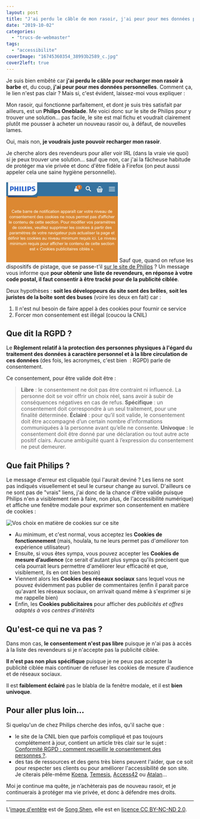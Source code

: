 ```yaml
---
layout: post
title: "J'ai perdu le câble de mon rasoir, j'ai peur pour mes données personnelles #Philips #RGPD"
date: "2019-10-02"
categories: 
  - "trucs-de-webmaster"
tags: 
  - "accessibilite"
coverImage: "16745360354_38993b2589_c.jpg"
cover2left: true
---
```


Je suis bien embêté car **j'ai perdu le câble pour recharger mon rasoir à barbe** et, du coup, **j'ai peur pour mes données personnelles**. Comment ça, le lien n'est pas clair ? Mais si, c'est évident, laissez-moi vous expliquer :

Mon rasoir, qui fonctionne parfaitement, et dont je suis très satisfait par ailleurs, est un **Philips Oneblade**. Me voici donc sur le site de Philips pour y trouver une solution... pas facile, le site est mal fichu et voudrait clairement plutôt me pousser à acheter un nouveau rasoir ou, à défaut, de nouvelles lames.

Oui, mais non, **je voudrais juste pouvoir recharger mon rasoir**.

Je cherche alors des revendeurs pour aller voir IRL (dans la vraie vie quoi) si je peux trouver une solution... sauf que non, car j'ai la fâcheuse habitude de protéger ma vie privée et donc d'être fidèle à Firefox (on peut aussi appeler cela une saine hygiène personnelle).

![Votre niveau de consentement des cookies ne nous permet pas d'afficher le contenu de cette section. Le minimum requis est "cookies publicitaires ciblés"](/images/2019/10/IMG_3132-300x220.jpg)
Sauf que, quand on refuse les dispositifs de pistage, que se passe-t'il [sur le site de Philips](https://www.philips.fr/c-p/NT5180_15/-/store-locator#location=67000) ? Un message vous informe que **pour obtenir une liste de revendeurs, en réponse à votre code postal, il faut consentir à être tracké pour de la publicité ciblée**.

Deux hypothèses : **soit les développeurs du site sont des brêles**, **soit les juristes de la boîte sont des buses** (voire les deux en fait) car :

1. Il n'est nul besoin de faire appel à des cookies pour fournir ce service
2. Forcer mon consentement est illégal (coucou la CNIL)

## Que dit la RGPD ?

Le **Règlement relatif à la protection des personnes physiques à l'égard du traitement des données à caractère personnel et à la libre circulation de ces données** (des fois, les acronymes, c'est bien  : RGPD) parle de consentement.

Ce consentement, pour être valide doit être :

> **Libre** : le consentement ne doit pas être contraint ni influencé. La personne doit se voir offrir un choix réel, sans avoir à subir de conséquences négatives en cas de refus. **Spécifique** : un consentement doit correspondre à un seul traitement, pour une finalité déterminée. **Éclairé** : pour qu’il soit valide, le consentement doit être accompagné d’un certain nombre d’informations communiquées à la personne avant qu’elle ne consente. **Univoque** : le consentement doit être donné par une déclaration ou tout autre acte positif clairs. Aucune ambiguïté quant à l’expression du consentement ne peut demeurer.

## Que fait Philips ?

Le message d'erreur est cliquable (qui l'aurait deviné ? Les liens ne sont pas indiqués visuellement et seul le curseur change au survol. D'ailleurs ce ne sont pas de "vrais" liens, j'ai donc de la chance d'être valide puisque Philips n'en a visiblement rien à faire, non plus, de l'accessibilité numérique) et affiche une fenêtre modale pour exprimer son consentement en matière de cookies :

![Vos choix en matière de cookies sur ce site](/images/2019/10/Capture-d’écran-2019-10-02-à-11.11.52-1024x727.png)

- Au minimum, et c'est normal, vous acceptez les **Cookies de fonctionnement** (mais, houlala, tu ne leurs permet pas d'_améliorer_ ton expérience utilisateur)
- Ensuite, si vous êtes sympa, vous pouvez accepter les **Cookies de mesure d’audience** (ce serait d'autant plus sympa qu'ils précisent que cela pourrait leurs permettre d'améliorer leur efficacité et que, visiblement, ils en ont bien besoin)
- Viennent alors les **Cookies des réseaux sociaux** sans lequel vous ne pouvez évidemment pas publier de commentaires (enfin il parait parce qu'avant les réseaux sociaux, on arrivait quand même à s'exprimer si je me rappelle bien)
- Enfin, les **Cookies publicitaires** pour afficher des _publicités et offres adaptés à vos centres d'intérêts_

## Qu'est-ce qui ne va pas ?

Dans mon cas, **le consentement n'est pas libre** puisque je n'ai pas à accès à la liste des revendeurs si je n'accepte pas la publicité ciblée.

**Il n'est pas non plus spécifique** puisque je ne peux pas accepter la publicité ciblée mais continuer de refuser les cookies de mesure d'audience et de réseaux sociaux.

Il est **faiblement éclairé** pas le blabla de la fenêtre modale, et il est **bien univoque**.

## Pour aller plus loin...

Si quelqu'un de chez Philips cherche des infos, qu'il sache que :

- le site de la CNIL bien que parfois compliqué et pas toujours complétement à jour, contient un article très clair sur le sujet : [Conformité RGPD : comment recueillir le consentement des personnes ?](https://www.cnil.fr/fr/conformite-rgpd-comment-recueillir-le-consentement-des-personnes).
- des tas de ressources et des gens très biens peuvent l'aider, que ce soit pour respecter ses clients ou pour améliorer l'accessibilité de son site. Je citerais pêle-même [Koena](https://koena.net/), [Temesis](https://temesis.com/), [Access42](https://access42.net/) ou [Atalan](https://www.atalan.fr/)...

Moi je continue ma quête, je n’achèterais pas de nouveau rasoir, et je continuerais à protéger ma vie privée, et donc à défendre mes droits.

* * *

L'[image d'entête](https://flic.kr/p/rvJmey) est de [Song Shen](https://www.flickr.com/photos/songzhen/), elle est en [licence CC BY-NC-ND 2.0](https://creativecommons.org/licenses/by-nc-nd/2.0/).
